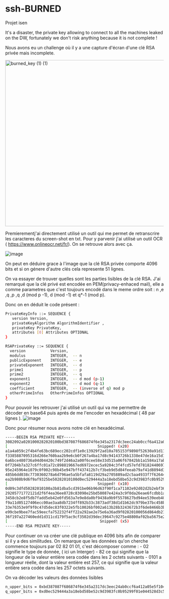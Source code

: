 # ssh-BURNED
Projet isen 

It's a disaster, the private key allowing to connect to all the machines leaked on the DW, fortunately we don't risk anything because it is not complete !

Nous avons eu un challenge où il y a une capture d'écran d'une clé RSA privée mais incomplete.

<img width="528" alt="burned_key (1) (1)" src="https://github.com/user-attachments/assets/3591fb61-14b5-4e5f-ad59-51648d751a09">

Premierementj'ai directement utilisé un outil qui me permet de retranscrire les caracteres du screen-shot en txt. Pour y parvenir j'ai utilisé un outil OCR ( https://www.onlineocr.net/fr/).
On se retrouve alors avec ça.

![image](https://github.com/user-attachments/assets/115aa42e-c053-40d4-82d1-73af20a5efa4)


On peut en déduire grace à l'image que la clé RSA privée comporte 4096 bits et si on génere d'autre clés cela represente 51 lignes.

On va essayer de trouver quelles sont les parties lisibles de la clé RSA.
J'ai remarqué que la clé privé est encodée en PEM(privacy-enhaced mail), elle a comme parametres que c'est toujours encodé dans le meme ordre soit : n ,e ,q ,p ,q ,d (mod p -1), d (mod -1) et q*-1 (mod p).

Donc on en déduit le code présent :

```bash
PrivateKeyInfo ::= SEQUENCE {
   version Version,
   privateKeyAlgorithm AlgorithmIdentifier ,
   privateKey PrivateKey,
   attributes [0] Attributes OPTIONAL
}

RSAPrivateKey ::= SEQUENCE {
  version           Version,
  modulus           INTEGER,  -- n
  publicExponent    INTEGER,  -- e
  privateExponent   INTEGER,  -- d
  prime1            INTEGER,  -- p
  prime2            INTEGER,  -- q
  exponent1         INTEGER,  -- d mod (p-1)
  exponent2         INTEGER,  -- d mod (q-1)
  coefficient       INTEGER,  -- (inverse of q) mod p
  otherPrimeInfos   OtherPrimeInfos OPTIONAL
}
```
Pour pouvoir les retrouver j'ai utilisé un outil qui va me permettre de décoder en base64 puis aprés de me l'encoder en hexadécimal ( 48 par lignes ).
![image](https://github.com/user-attachments/assets/8189a07b-aa1e-458b-a1d1-8e7057566bb8)

Donc pour résumer nous avons notre clé en hexadécimal.
```bash
-----BEGIN RSA PRIVATE KEY-----
3082092a0201000282020100bd387087f686874f6e345a2317dc3eec24ab0ccf6a412a05e5f1040b374b7207be50a014
[                                        Snipped! (x20)                                        ]
a1a4a059c2f4b4fe63bc689ecc202cdf1e0c13929f2ad10a785153f9898f52630a91d11204690282010100e7db92db07
f3385887095316d266e760baa2b9e6cb0f267a4ba17d8c94143726b1338e47de16a15d137324b5e58591908da3aae0ad
6a6bce480736a94d04420c749f2d46a2a00f6cee58e33d515a06f67842bb1a1584a17ab355efd1875d9b2aede3458fff
0f7204b7a327c6ffc01a72c898819667ed6972ecec5a9204c3f4fcd57efd78182440697b9b6e3c9cbf7b18273f7582af
95e245964e1079c0f002c98b45e947bff437412b7cf3beb9d5d84feeab79af41d8894d310add8ffc5eba5d2d915efbc7
485b6dd038c7730360278a6d796ae5a5bfafa8119d29a2705889ad2c5aa4933f7f626446a1e84f7ca7050ed92a0ac020
ea2b980b9d6f9af9325be50282010100d0ec529444a3a18ebd58be52c9d3983fc0b95299f01e044528d3c5f92533a7e6
[                                        Snipped! (x10)                                        ]
0d09c3dfd50282010100a3b81dba5cd391be06b96d63f90f1ca71102e92d02d2b2ebf363892785b4a6250940e5f4503a
29205771772121d2f6f4ea36ee8728c83098e25bd58087e424a3c9f0da26eae6fcdbb1acba1bf756b8793c7c3b41cba4
3458cb2e8f5db7fadd5eb42e0fd563a7e9e8da0bf9438a9b9f5578627bd94ee539eeb40de7dac5d4a213e7d13bd3a7a4
f9a11d05127406ecc00ae3aa8db7234ff892b33c3873adf38d1d1b62dc979be37bc458b16af30fa311d08d85035da193
33e76353e9f9f0c47d5dec83f0322e5fb10026bf002a613b28b3243672b3f6de8466b3bfa08e071dac8f6065acc4fdf2
e99cbe9bee7fac59eecfa752232f4ff22a292ae2e75e6a36ad9f02820100056d864db21a6071724ca2a70091750d7a7a
36f197a227460edd1d311cd179f5ac9cf3502d39dec39647c9275e48800af02ba5675e2a3dfb3c10b524cc972f99e3a3
[                                         Snipped! (x5)                                        ]
-----END RSA PRIVATE KEY-----
```

 Pour continuer on va créer une clé publique en 4096 bits afin de comparer si il y a des similitudes.
 On remarque que les données qu'on cherche commence toujours par 02 82 01 01, c'est décomposer comme :
    - 02 signifie le type de donnée, ( ici un Interger)
    - 82 ce qui signifie que la longueur de la valeur entière sera codée dans les 2 octets suivants
    - 0101 a longueur réelle, dont la valeur entière est 257, ce qui signifie que la valeur entière sera codée dans les 257        octets suivants.

On va décoder les valeurs des données lisibles
```bash
n_upper_bits = 0xbd387087f686874f6e345a2317dc3eec24ab0ccf6a412a05e5f1040b374b7207be50a014
q_upper_bits = 0xd0ec529444a3a18ebd58be52c9d3983fc0b95299f01e044528d3c5f92533a7e6


